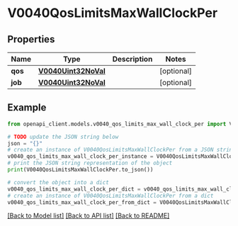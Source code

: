 # V0040QosLimitsMaxWallClockPer


## Properties

Name | Type | Description | Notes
------------ | ------------- | ------------- | -------------
**qos** | [**V0040Uint32NoVal**](V0040Uint32NoVal.md) |  | [optional] 
**job** | [**V0040Uint32NoVal**](V0040Uint32NoVal.md) |  | [optional] 

## Example

```python
from openapi_client.models.v0040_qos_limits_max_wall_clock_per import V0040QosLimitsMaxWallClockPer

# TODO update the JSON string below
json = "{}"
# create an instance of V0040QosLimitsMaxWallClockPer from a JSON string
v0040_qos_limits_max_wall_clock_per_instance = V0040QosLimitsMaxWallClockPer.from_json(json)
# print the JSON string representation of the object
print(V0040QosLimitsMaxWallClockPer.to_json())

# convert the object into a dict
v0040_qos_limits_max_wall_clock_per_dict = v0040_qos_limits_max_wall_clock_per_instance.to_dict()
# create an instance of V0040QosLimitsMaxWallClockPer from a dict
v0040_qos_limits_max_wall_clock_per_from_dict = V0040QosLimitsMaxWallClockPer.from_dict(v0040_qos_limits_max_wall_clock_per_dict)
```
[[Back to Model list]](../README.md#documentation-for-models) [[Back to API list]](../README.md#documentation-for-api-endpoints) [[Back to README]](../README.md)


